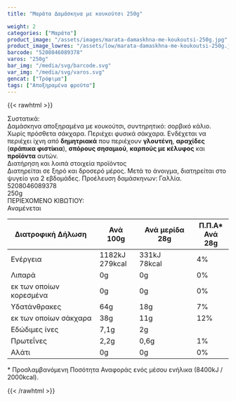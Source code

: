 ```yaml
---
title: "Μαράτα Δαμάσκηνα με κουκούτσι 250g"

weight: 2
categories: ["Μαράτα"]
product_image: "/assets/images/marata-damaskhna-me-koukoutsi-250g.jpg"
product_image_lowres: "/assets/low/marata-damaskhna-me-koukoutsi-250g.jpg"
barcode: "5208046089378"
varos: "250g"
bar_img: "/media/svg/barcode.svg"
var_img: "/media/svg/varos.svg"
gencat: ["Τρόφιμα"]
tags: ["Αποξηραμένα φρούτα"]
---
```

{{< rawhtml >}}


<div class="product">
        <div id="sistatika">Συστατικά:</div>
        <div class="alltext">Δαμάσκηνα αποξηραμένα με κουκούτσι, συντηρητικό: σορβικό κάλιο. Χωρίς πρόσθετα
σάκχαρα. Περιέχει φυσικά σάκχαρα.
Ενδέχεται να περιέχει ίχνη από <b>δημητριακά</b> που περιέχουν <b>γλουτένη</b>, <b>αραχίδες</b> (<b>αράπικα φιστίκια</b>),
<b>σπόρους σησαμιού</b>, <b>καρπούς με κέλυφος</b> και <b>προϊόντα</b> αυτών.</div>
        <div id="loipa">Διατήρηση και λοιπά στοιχεία προϊόντος</div>
        <div class="alltext">Διατηρείται σε ξηρό και δροσερό μέρος. Μετά το άνοιγμα, διατηρείται στο ψυγείο για 2 εβδομάδες. Προέλευση δαμάσκηνων: Γαλλία.</div>
        <div id="barcode">
            <div id="barimage1"></div><span id="bartext">5208046089378</span>
        </div>
        <div id="varos">
            <div id="varosimage1"></div><span id="varostext">250g</span>
        </div>
        <div id="kivotio">ΠΕΡΙΕΧΟΜΕΝΟ ΚΙΒΩΤΙΟΥ:<br>Αναμένεται</div>
        <div class="tabout">
            <table id="diatable" class="dia2">
              <thead>
<tr>
<th>Διατροφική Δήλωση </th>
<th>Ανά 100g</th>
<th>Ανά μερίδα 28g</th>
<th>Π.Π.Α*<br />Ανά 28g</th>
</tr>
</thead>
<tbody>
<tr>
<td>Ενέργεια</td>
<td>1182kJ<br />279kcal</td>
<td>331kJ<br />78kcal</td>
<td>4%</td>
</tr>
<tr>
<td>Λιπαρά</td>
<td>0g</td>
<td>0g</td>
<td>0%</td>
</tr>
<tr>
<td>εκ των οποίων κορεσμένα</td>
<td>0g</td>
<td>0g</td>
<td>0%</td>
</tr>
<tr>
<td>Υδατάνθρακες</td>
<td>64g</td>
<td>18g</td>
<td>7%</td>
</tr>
<tr>
<td>εκ των οποίων σάκχαρα</td>
<td>38g</td>
<td>11g</td>
<td>12%</td>
</tr>
<tr>
<td>Εδώδιμες ίνες</td>
<td>7,1g</td>
<td>2g</td>
<td> </td>
</tr>
<tr>
<td>Πρωτεΐνες</td>
<td>2,2g</td>
<td>0,6g</td>
<td>1%</td>
</tr>
<tr>
<td>Αλάτι</td>
<td>0g</td>
<td>0g</td>
<td>0%</td>
</tr>
</tbody>
            </table>
        </div>
        <div class="alltext">* Προσλαμβανόμενη Ποσότητα Αναφοράς ενός μέσου ενήλικα (8400kJ / 2000kcal).</div>
        <div class="pimg"></div>
 </div>
        
 

{{< /rawhtml >}}